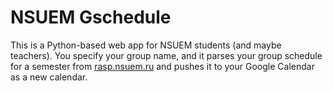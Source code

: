 # NSUEM Gschedule

This is a Python-based web app for NSUEM students (and maybe teachers). You specify your group name, and it parses your group schedule for a semester from [rasp.nsuem.ru](https:\\rasp.nsuem.ru) and pushes it to your Google Calendar as a new calendar.
